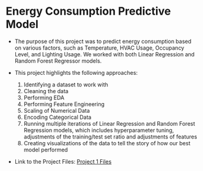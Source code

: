 # Energy Consumption Predictive Model

  - The purpose of this project was to predict energy consumption based on various factors, such as Temperature, HVAC Usage, Occupancy Level, and Lighting Usage. We worked with both Linear Regression and Random Forest Regressor models.
    
  - This project highlights the following approaches:
    
      1) Identifying a dataset to work with
      2) Cleaning the data
      3) Performing EDA
      4) Performing Feature Engineering
      5) Scaling of Numerical Data
      6) Encoding Categorical Data
      7) Running multiple iterations of Linear Regression and Random Forest Regression models, which includes hyperparameter tuning, adjustments of the training/test set ratio and adjustments of features
      8) Creating visualizations of the data to tell the story of how our best model performed
   
- Link to the Project Files: [Project 1 Files](https://github.com/meierd1809/Predicting-Energy-Consumption/tree/main/Project%20Files)
